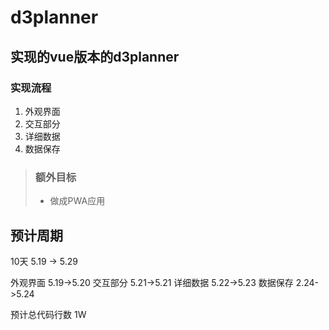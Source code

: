 # d3planner

## 实现的vue版本的d3planner

### 实现流程

1. 外观界面
2. 交互部分
3. 详细数据
4. 数据保存

> ### 额外目标
>
> * 做成PWA应用

## 预计周期

10天 5.19 -> 5.29

外观界面 5.19->5.20
交互部分 5.21->5.21
详细数据 5.22->5.23
数据保存 2.24->5.24

预计总代码行数 1W

